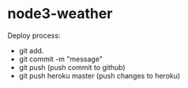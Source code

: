 # node3-weather

Deploy process:

- git add.
- git commit -m "message"
- git push (push commit to github)
- git push heroku master (push changes to heroku)
